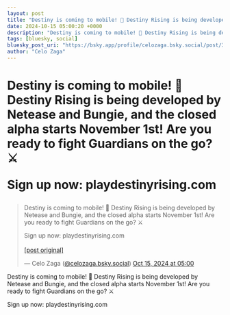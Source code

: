 ```yaml
---
layout: post
title: "Destiny is coming to mobile! 🤯 Destiny Rising is being developed by Netease and Bungie, and the closed alpha starts November 1st! Are you ready to fight Guardians on the go? ⚔️  Sign up now: playdestinyrising.com"
date: 2024-10-15 05:00:20 +0000
description: "Destiny is coming to mobile! 🤯 Destiny Rising is being developed by Netease and Bungie, and the closed alpha starts November 1st! Are you ready to fight..."
tags: [bluesky, social]
bluesky_post_uri: "https://bsky.app/profile/celozaga.bsky.social/post/3l6jnecgdio27"
author: "Celo Zaga"
---
```


<h1 class="bluesky-post-title">Destiny is coming to mobile! 🤯 Destiny Rising is being developed by Netease and Bungie, and the closed alpha starts November 1st! Are you ready to fight Guardians on the go? ⚔️

Sign up now: playdestinyrising.com</h1>


<blockquote class="bluesky-embed" data-bluesky-uri="at://did:plc:lmh6rennptq77inaztnovw4b/app.bsky.feed.post/3l6jnecgdio27" data-bluesky-embed-color-mode="system">
<p lang="">Destiny is coming to mobile! 🤯 Destiny Rising is being developed by Netease and Bungie, and the closed alpha starts November 1st! Are you ready to fight Guardians on the go? ⚔️

Sign up now: playdestinyrising.com<br><br><a href="https://bsky.app/profile/celozaga.bsky.social/post/3l6jnecgdio27">[post original]</a></p>
&mdash; Celo Zaga (<a href="https://bsky.app/profile/did:plc:lmh6rennptq77inaztnovw4b">@celozaga.bsky.social</a>) <a href="https://bsky.app/profile/celozaga.bsky.social/post/3l6jnecgdio27">Oct 15, 2024 at 05:00</a>
</blockquote>
<script async src="https://embed.bsky.app/static/embed.js" charset="utf-8"></script>


<p class="bluesky-post-description">Destiny is coming to mobile! 🤯 Destiny Rising is being developed by Netease and Bungie, and the closed alpha starts November 1st! Are you ready to fight Guardians on the go? ⚔️

Sign up now: playdestinyrising.com</p>
